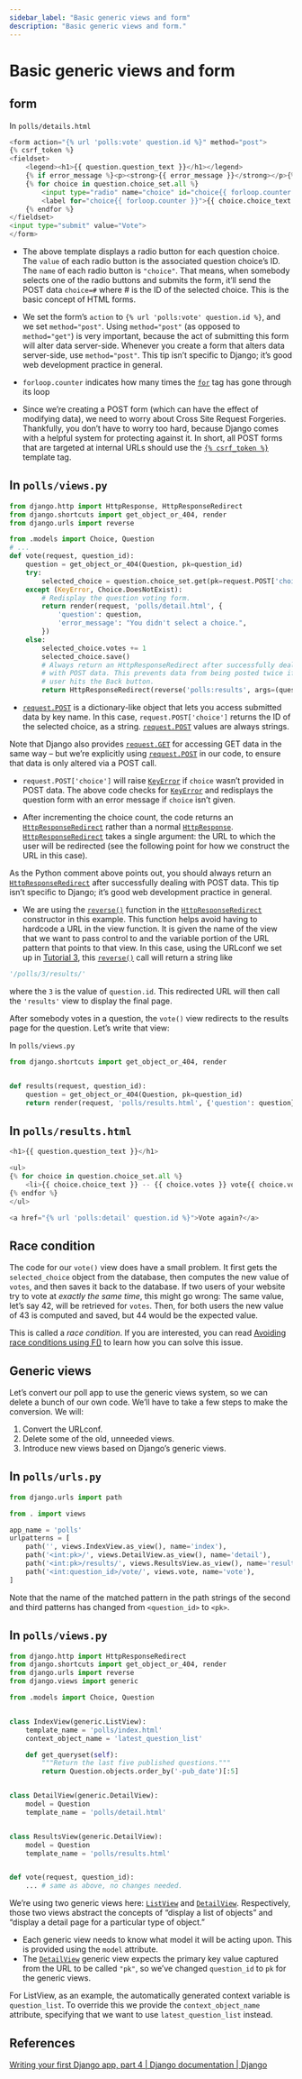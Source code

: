```yaml
---
sidebar_label: "Basic generic views and form"
description: "Basic generic views and form."
---
```


# Basic generic views and form

## form

In `polls/details.html`

```py
<form action="{% url 'polls:vote' question.id %}" method="post">
{% csrf_token %}
<fieldset>
    <legend><h1>{{ question.question_text }}</h1></legend>
    {% if error_message %}<p><strong>{{ error_message }}</strong></p>{% endif %}
    {% for choice in question.choice_set.all %}
        <input type="radio" name="choice" id="choice{{ forloop.counter }}" value="{{ choice.id }}">
        <label for="choice{{ forloop.counter }}">{{ choice.choice_text }}</label><br>
    {% endfor %}
</fieldset>
<input type="submit" value="Vote">
</form>
```

*   The above template displays a radio button for each question choice. The `value` of each radio button is the associated question choice’s ID. The `name` of each radio button is `"choice"`. That means, when somebody selects one of the radio buttons and submits the form, it’ll send the POST data `choice=#` where # is the ID of the selected choice. This is the basic concept of HTML forms.

*   We set the form’s `action` to `{% url 'polls:vote' question.id %}`, and we set `method="post"`. Using `method="post"` (as opposed to `method="get"`) is very important, because the act of submitting this form will alter data server-side. Whenever you create a form that alters data server-side, use `method="post"`. This tip isn’t specific to Django; it’s good web development practice in general.

*   `forloop.counter` indicates how many times the [`for`](../../ref/templates/builtins/#std:templatetag-for) tag has gone through its loop

*   Since we’re creating a POST form (which can have the effect of modifying data), we need to worry about Cross Site Request Forgeries. Thankfully, you don’t have to worry too hard, because Django comes with a helpful system for protecting against it. In short, all POST forms that are targeted at internal URLs should use the [`{% csrf_token %}`](../../ref/templates/builtins/#std:templatetag-csrf_token) template tag.

## In `polls/views.py`

```py
from django.http import HttpResponse, HttpResponseRedirect
from django.shortcuts import get_object_or_404, render
from django.urls import reverse

from .models import Choice, Question
# ...
def vote(request, question_id):
    question = get_object_or_404(Question, pk=question_id)
    try:
        selected_choice = question.choice_set.get(pk=request.POST['choice'])
    except (KeyError, Choice.DoesNotExist):
        # Redisplay the question voting form.
        return render(request, 'polls/detail.html', {
            'question': question,
            'error_message': "You didn't select a choice.",
        })
    else:
        selected_choice.votes += 1
        selected_choice.save()
        # Always return an HttpResponseRedirect after successfully dealing
        # with POST data. This prevents data from being posted twice if a
        # user hits the Back button.
        return HttpResponseRedirect(reverse('polls:results', args=(question.id,)))
```

*   [`request.POST`](../../ref/request-response/#django.http.HttpRequest.POST "django.http.HttpRequest.POST") is a dictionary-like object that lets you access submitted data by key name. In this case, `request.POST['choice']` returns the ID of the selected choice, as a string. [`request.POST`](../../ref/request-response/#django.http.HttpRequest.POST "django.http.HttpRequest.POST") values are always strings.

Note that Django also provides [`request.GET`](../../ref/request-response/#django.http.HttpRequest.GET "django.http.HttpRequest.GET") for accessing GET data in the same way – but we’re explicitly using [`request.POST`](../../ref/request-response/#django.http.HttpRequest.POST "django.http.HttpRequest.POST") in our code, to ensure that data is only altered via a POST call.

*   `request.POST['choice']` will raise [`KeyError`](https://docs.python.org/3/library/exceptions.html#KeyError "(in Python v3.10)") if `choice` wasn’t provided in POST data. The above code checks for [`KeyError`](https://docs.python.org/3/library/exceptions.html#KeyError "(in Python v3.10)") and redisplays the question form with an error message if `choice` isn’t given.

*   After incrementing the choice count, the code returns an [`HttpResponseRedirect`](../../ref/request-response/#django.http.HttpResponseRedirect "django.http.HttpResponseRedirect") rather than a normal [`HttpResponse`](../../ref/request-response/#django.http.HttpResponse "django.http.HttpResponse"). [`HttpResponseRedirect`](../../ref/request-response/#django.http.HttpResponseRedirect "django.http.HttpResponseRedirect") takes a single argument: the URL to which the user will be redirected (see the following point for how we construct the URL in this case).

As the Python comment above points out, you should always return an [`HttpResponseRedirect`](../../ref/request-response/#django.http.HttpResponseRedirect "django.http.HttpResponseRedirect") after successfully dealing with POST data. This tip isn’t specific to Django; it’s good web development practice in general.

*   We are using the [`reverse()`](../../ref/urlresolvers/#django.urls.reverse "django.urls.reverse") function in the [`HttpResponseRedirect`](../../ref/request-response/#django.http.HttpResponseRedirect "django.http.HttpResponseRedirect") constructor in this example. This function helps avoid having to hardcode a URL in the view function. It is given the name of the view that we want to pass control to and the variable portion of the URL pattern that points to that view. In this case, using the URLconf we set up in [Tutorial 3](../tutorial03/), this [`reverse()`](../../ref/urlresolvers/#django.urls.reverse "django.urls.reverse") call will return a string like

```py
'/polls/3/results/'
```

where the `3` is the value of `question.id`. This redirected URL will then call the `'results'` view to display the final page.

After somebody votes in a question, the `vote()` view redirects to the results page for the question. Let’s write that view:

In `polls/views.py`

```py
from django.shortcuts import get_object_or_404, render


def results(request, question_id):
    question = get_object_or_404(Question, pk=question_id)
    return render(request, 'polls/results.html', {'question': question})
```

## In `polls/results.html`

```py
<h1>{{ question.question_text }}</h1>

<ul>
{% for choice in question.choice_set.all %}
    <li>{{ choice.choice_text }} -- {{ choice.votes }} vote{{ choice.votes|pluralize }}</li>
{% endfor %}
</ul>

<a href="{% url 'polls:detail' question.id %}">Vote again?</a>
```

## Race condition

The code for our `vote()` view does have a small problem. It first gets the `selected_choice` object from the database, then computes the new value of `votes`, and then saves it back to the database. If two users of your website try to vote at _exactly the same time_, this might go wrong: The same value, let’s say 42, will be retrieved for `votes`. Then, for both users the new value of 43 is computed and saved, but 44 would be the expected value.

This is called a _race condition_. If you are interested, you can read [Avoiding race conditions using F()](../../ref/models/expressions/#avoiding-race-conditions-using-f) to learn how you can solve this issue.

## Generic views

Let’s convert our poll app to use the generic views system, so we can delete a bunch of our own code. We’ll have to take a few steps to make the conversion. We will:

1.  Convert the URLconf.
2.  Delete some of the old, unneeded views.
3.  Introduce new views based on Django’s generic views.

## In `polls/urls.py`

```py
from django.urls import path

from . import views

app_name = 'polls'
urlpatterns = [
    path('', views.IndexView.as_view(), name='index'),
    path('<int:pk>/', views.DetailView.as_view(), name='detail'),
    path('<int:pk>/results/', views.ResultsView.as_view(), name='results'),
    path('<int:question_id>/vote/', views.vote, name='vote'),
]
```

Note that the name of the matched pattern in the path strings of the second and third patterns has changed from `<question_id>` to `<pk>`.

## In `polls/views.py`

```py
from django.http import HttpResponseRedirect
from django.shortcuts import get_object_or_404, render
from django.urls import reverse
from django.views import generic

from .models import Choice, Question


class IndexView(generic.ListView):
    template_name = 'polls/index.html'
    context_object_name = 'latest_question_list'

    def get_queryset(self):
        """Return the last five published questions."""
        return Question.objects.order_by('-pub_date')[:5]


class DetailView(generic.DetailView):
    model = Question
    template_name = 'polls/detail.html'


class ResultsView(generic.DetailView):
    model = Question
    template_name = 'polls/results.html'


def vote(request, question_id):
    ... # same as above, no changes needed.
```

We’re using two generic views here: [`ListView`](../../ref/class-based-views/generic-display/#django.views.generic.list.ListView "django.views.generic.list.ListView") and [`DetailView`](../../ref/class-based-views/generic-display/#django.views.generic.detail.DetailView "django.views.generic.detail.DetailView"). Respectively, those two views abstract the concepts of “display a list of objects” and “display a detail page for a particular type of object.”

*   Each generic view needs to know what model it will be acting upon. This is provided using the `model` attribute.
*   The [`DetailView`](../../ref/class-based-views/generic-display/#django.views.generic.detail.DetailView "django.views.generic.detail.DetailView") generic view expects the primary key value captured from the URL to be called `"pk"`, so we’ve changed `question_id` to `pk` for the generic views.

For ListView, as an example, the automatically generated context variable is `question_list`. To override this we provide the `context_object_name` attribute, specifying that we want to use `latest_question_list` instead.

## References

[Writing your first Django app, part 4 | Django documentation | Django](https://docs.djangoproject.com/en/3.2/intro/tutorial04/)